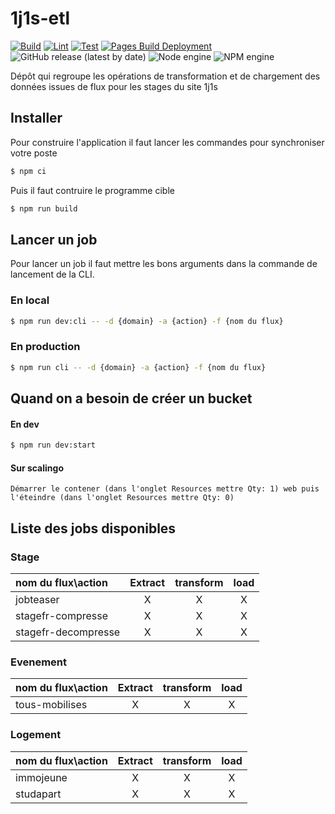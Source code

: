 # 1j1s-etl
[![Build](https://github.com/DNUM-SocialGouv/1j1s-etl/actions/workflows/build.yml/badge.svg)](https://github.com/DNUM-SocialGouv/1j1s-etl/actions/workflows/build.yml)
[![Lint](https://github.com/DNUM-SocialGouv/1j1s-etl/actions/workflows/lint.yml/badge.svg)](https://github.com/DNUM-SocialGouv/1j1s-etl/actions/workflows/lint.yml)
[![Test](https://github.com/DNUM-SocialGouv/1j1s-etl/actions/workflows/test.yml/badge.svg)](https://github.com/DNUM-SocialGouv/1j1s-etl/actions/workflows/test.yml)
[![Pages Build Deployment](https://github.com/DNUM-SocialGouv/1j1s-etl/actions/workflows/pages/pages-build-deployment/badge.svg)](https://github.com/DNUM-SocialGouv/1j1s-etl/actions/workflows/pages/pages-build-deployment)
![GitHub release (latest by date)](https://img.shields.io/github/v/release/DNUM-socialGouv/1j1s-etl?color=orange)
![Node engine](https://img.shields.io/badge/dynamic/json?label=node&query=%24%5B%27engines%27%5D%5B%27node%27%5D&url=https%3A%2F%2Fraw.githubusercontent.com%2FDNUM-SocialGouv%2F1j1s-etl%2Fmain%2Fpackage.json)
![NPM engine](https://img.shields.io/badge/dynamic/json?label=npm&query=%24%5B%27engines%27%5D%5B%27npm%27%5D&url=https%3A%2F%2Fraw.githubusercontent.com%2FDNUM-SocialGouv%2F1j1s-etl%2Fmain%2Fpackage.json)

Dépôt qui regroupe les opérations de transformation et de chargement des données issues de flux pour les stages du site 1j1s

## Installer

Pour construire l'application il faut lancer les commandes pour synchroniser votre poste

```bash
$ npm ci
```

Puis il faut contruire le programme cible

```bash
$ npm run build
```

## Lancer un job

Pour lancer un job il faut mettre les bons arguments dans la commande de lancement de la CLI.

### En local

```bash
$ npm run dev:cli -- -d {domain} -a {action} -f {nom du flux}
```

### En production

```bash
$ npm run cli -- -d {domain} -a {action} -f {nom du flux}
```

## Quand on a besoin de créer un bucket

#### En dev

```bash
$ npm run dev:start
```

#### Sur scalingo

```
Démarrer le contener (dans l'onglet Resources mettre Qty: 1) web puis l'éteindre (dans l'onglet Resources mettre Qty: 0)
```

## Liste des jobs disponibles

### Stage

| nom du flux\action | Extract | transform | load  |
| :----------------- | :----:  | :-------: |:-----:|
| jobteaser          |    X    |     X     |   X   |
| stagefr-compresse  |    X    |     X     |   X   |
| stagefr-decompresse|    X    |     X     |   X   |

### Evenement

| nom du flux\action | Extract | transform | load  |
| :----------------- | :----:  | :-------: |:-----:|
| tous-mobilises     |    X    |     X     |   X   |

### Logement

| nom du flux\action | Extract | transform | load  |
|:-------------------|:-------:|:---------:|:-----:|
| immojeune          |   X     |    X      |   X   |
| studapart          |   X     |    X      |   X   |
